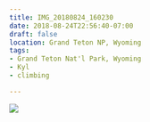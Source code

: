 ```yaml
---
title: IMG_20180824_160230
date: 2018-08-24T22:56:40-07:00
draft: false
location: Grand Teton NP, Wyoming
tags:
- Grand Teton Nat'l Park, Wyoming
- Kyl
- climbing

---
```

![](https://d17enza3bfujl8.cloudfront.net/IMG_20180824_160230.jpg)
